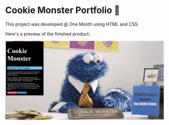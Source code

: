 # Cookie Monster Portfolio 🍪

This project was developed @ One Month using HTML and CSS

Here's a preview of the finished product:

![om nom nom](images/final-portfolio.png)
